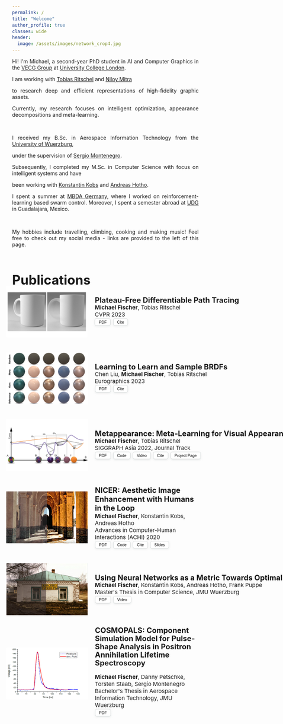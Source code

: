 ```yaml
---
permalink: /
title: "Welcome"
author_profile: true
classes: wide
header:
  image: /assets/images/network_crop4.jpg
---
```



<style>

.mybutton {
  background-color: #fff;
  border: 1px solid #d5d9d9;
  border-radius: 5px;
  box-shadow: rgba(213, 217, 217, .5) 0 2px 5px 0;
  box-sizing: border-box;
  color: #000000;
  cursor: pointer;
  display: inline-block;
  font-family: "Amazon Ember", sans-serif;
  font-size: 10.5px;
  line-height: 18px;
  padding: 0 10px 0 10px;
  position: relative;
  text-align: center;
  text-decoration: none;
  user-select: none;
  -webkit-user-select: none;
  touch-action: manipulation;
  vertical-align: middle;
  width: width: fit-content;
}

.mybutton:hover {
  background-color: #f7fafa;
}

.mybutton:focus {
  border-color: #008296;
  box-shadow: rgba(213, 217, 217, .5) 0 2px 5px 0;
  outline: 0;
}

</style>


[comment]: <> (Hi! I'm Michael, a first-year PhD student in AI and Computer Graphics at [University College London]&#40;https://www.ucl.ac.uk&#41;.)

[comment]: <> (I am working with [Tobias Ritschel]&#40;http://www.homepages.ucl.ac.uk/~ucactri&#41; and [Niloy Mitra]&#40;http://www0.cs.ucl.ac.uk/staff/n.mitra&#41;)

[comment]: <> (to research deep and efficient representations of high-fidelity graphic assets. )

[comment]: <> (Currently, my research focuses on appearance decompositions and meta-learning.)

[comment]: <> (I received my B.Sc. in Aerospace Information Technology from the [University of Wuerzburg]&#40;https://www.uni-wuerzburg.de/startseite&#41;,)

[comment]: <> (under the supervision of [Sergio Montenegro]&#40;https://www.informatik.uni-wuerzburg.de/aerospaceinfo/mitarbeiter/montenegro&#41;.)

[comment]: <> (Subsequently, I completed my M.Sc. in Computer Science with focus on intelligent systems and have )

[comment]: <> (been working with [Konstantin Kobs]&#40;https://www.informatik.uni-wuerzburg.de/datascience/staff/kobs&#41; and [Andreas Hotho]&#40;https://www.informatik.uni-wuerzburg.de/datascience/staff/hotho&#41;. )

[comment]: <> (I spent a summer at [MBDA Germany]&#40;https://www.mbda-deutschland.de&#41;, where I researched the potential of reinforcement learning for )

[comment]: <> (automated swarm control.)

[comment]: <> (My hobbies include travelling, cooking and making music! Feel free to check out my social media - links are provided to the left of this page. )



<div style="text-align: justify"> 

Hi! I'm Michael, a second-year PhD student in AI and Computer Graphics in the <a href="http://vecg.cs.ucl.ac.uk/">VECG Group</a> at <a href="https://www.ucl.ac.uk">University College London</a>.

I am working with <a href="http://www.homepages.ucl.ac.uk/~ucactri">Tobias Ritschel</a> and <a href="http://www0.cs.ucl.ac.uk/staff/n.mitra">Niloy Mitra</a>

to research deep and efficient representations of high-fidelity graphic assets. 

Currently, my research focuses on intelligent optimization, appearance decompositions and meta-learning. <br/> 

<br/>

I received my B.Sc. in Aerospace Information Technology from the <a href="https://www.uni-wuerzburg.de/startseite">University of Wuerzburg</a>,

under the supervision of <a href="https://www.informatik.uni-wuerzburg.de/aerospaceinfo/mitarbeiter/montenegro">Sergio Montenegro</a>.

Subsequently, I completed my M.Sc. in Computer Science with focus on intelligent systems and have 

been working with <a href="https://www.informatik.uni-wuerzburg.de/datascience/staff/kobs">Konstantin Kobs</a> and <a href="https://www.informatik.uni-wuerzburg.de/datascience/staff/hotho">Andreas Hotho</a>. 

I spent a summer at <a href="https://www.mbda-deutschland.de">MBDA Germany</a>, where I worked on reinforcement-learning 
based swarm control. Moreover, I spent a semester abroad at <a href="https://www.udg.mx">UDG</a> in Guadalajara, Mexico. <br/> 

<br/>

My hobbies include travelling, climbing, cooking and making music! Feel free to check out my social media - links are provided to the left of this page. <br/>
</div>

<br/>
<p style="font-size: 35px; font-weight: 700;">Publications</p>
<ul>

  <li style="display: flex; justify-content: left; align-items: center; margin: -40px 0 0 -40px;">
    <img src='/assets/images/pfpt/thumbnail.png' style="height: 140px; width: 220px;"/>
    <p style="margin: 0 0 0 20px;"> <span style="font-size: 20px; line-height: .4em; white-space:nowrap"><b>Plateau-Free Differentiable Path Tracing</b></span> <br> 
      <span style="font-size: 15px;"><b>Michael Fischer</b>, 
          <a style="text-decoration:none; color:inherit;" href="https://www.homepages.ucl.ac.uk/~ucactri/">Tobias Ritschel</a> 
      </span> <br>
      <span style="font-size: 15px;">CVPR 2023<br></span> 
      <span style="font-size: 11px;">
        <a class="mybutton" href="https://arxiv.org/abs/2211.17263">PDF</a>&nbsp;
        <a class="mybutton" href="https://scholar.google.com/scholar?hl=en&as_sdt=0%2C5&q=https%3A%2F%2Farxiv.org%2Fabs%2F2211.17263&btnG=">Cite</a>&nbsp;
      </span> 
    </p>
  </li>

  <li style="display: flex; justify-content: left; align-items: center; margin: 40px 0 0 -40px;">
    <img src='/assets/images/learning2learn/thumbnail.png' style="height: 140px; width: 220px;"/>
    <p style="margin: 0 0 0 20px;"> <span style="font-size: 20px; line-height: .4em; white-space:nowrap"><b>Learning to Learn and Sample BRDFs</b></span> <br> 
      <span style="font-size: 15px;">Chen Liu, <b>Michael Fischer</b>, 
          <a style="text-decoration:none; color:inherit;" href="https://www.homepages.ucl.ac.uk/~ucactri/">Tobias Ritschel</a> 
      </span> <br>
      <span style="font-size: 15px;">Eurographics 2023<br></span> 
      <span style="font-size: 11px;">
        <a class="mybutton" href="https://arxiv.org/abs/2210.03510">PDF</a>&nbsp;
        <a class="mybutton" href="https://scholar.google.com/scholar?hl=en&as_sdt=0%2C5&q=https%3A%2F%2Farxiv.org%2Fabs%2F2210.03510&btnG=">Cite</a>&nbsp;
      </span> 
    </p>
  </li>

  <li style="display: flex; justify-content: left; align-items: center; margin: 40px 0 0 -40px;">
      <img src='/assets/images/metappearance/thumbnail.png' style="height: 140px; width: 220px;"/>
      <p style="margin: 0 0 0 20px;"> <span style="font-size: 20px; line-height: .4em; white-space:nowrap"><b>Metappearance: Meta-Learning for Visual Appearance Reproduction</b></span> <br> 
        <span style="font-size: 15px;"><b>Michael Fischer</b>, 
            <a style="text-decoration:none; color:inherit;" href="https://www.homepages.ucl.ac.uk/~ucactri/">Tobias Ritschel</a> 
        </span> <br>
        <span style="font-size: 15px;">SIGGRAPH Asia 2022, Journal Track<br></span> 
        <span style="font-size: 11px;">
          <a class="mybutton" href="https://arxiv.org/abs/2204.08993">PDF</a>&nbsp;
          <a class="mybutton" href="https://github.com/mfischer-ucl/metappearance">Code</a>&nbsp;
          <a class="mybutton" href="https://youtu.be/6wTf9vAbfTM">Video</a>&nbsp;
          <a class="mybutton" href="https://github.com/mfischer-ucl/metappearance#citation">Cite</a>&nbsp;
          <a class="mybutton" href="/metappearance">Project Page</a>
        </span> 
      </p>
  </li>

  <li style="display: flex; justify-content: left; align-items: center; margin: 40px 0 0 -40px;">
    <img src='/assets/images/nicer_thumb2.png' style=""/>
    <p style="margin: 0 0 0 20px;"> <span style="font-size: 20px;"><b>NICER: Aesthetic Image Enhancement with Humans in the Loop</b></span> <br> 
      <span style="font-size: 15px;"><b>Michael Fischer</b>, 
        <a style="text-decoration:none; color:inherit;" href="https://www.informatik.uni-wuerzburg.de/datascience/staff/kobs">Konstantin Kobs</a>, 
        <a style="text-decoration:none; color:inherit;" href="https://www.informatik.uni-wuerzburg.de/datascience/staff/hotho">Andreas Hotho</a>
      </span> <br>
      <span style="font-size: 15px;">Advances in Computer-Human Interactions (ACHI) 2020 <br></span> 
      <span style="font-size: 11px;">
        <a class="mybutton" href="https://arxiv.org/abs/2012.01778">PDF</a>&nbsp;
        <a class="mybutton" href="https://github.com/mr-Mojo/NICER">Code</a>&nbsp;
        <a class="mybutton" href="https://github.com/mr-Mojo/NICER#bibtex">Cite</a>&nbsp;
        <a class="mybutton" href="https://pdfs.semanticscholar.org/cfd1/c8d27b6b2d729ff6cd06c07726c1a1adc1b9.pdf">Slides</a>
      </span> 
    </p>
  </li>

  <li style="display: flex; justify-content: left; align-items: center; margin: 40px 0 0 -40px;">
    <img src='/assets/images/thumb_msc2.png' style=""/>
    <p style="margin: 0 0 0 20px;"> <span style="font-size: 20px; line-height: .4em; white-space:nowrap"><b>Using Neural Networks as a Metric Towards Optimal Automated Image Enhancement</b></span> <br>
    <span style="font-size: 15px;"><b>Michael Fischer</b>, 
      <a style="text-decoration:none; color:inherit;" href="https://www.informatik.uni-wuerzburg.de/datascience/staff/kobs">Konstantin Kobs</a>, 
      <a style="text-decoration:none; color:inherit;" href="https://www.informatik.uni-wuerzburg.de/datascience/staff/hotho">Andreas Hotho</a>, 
      <a style="text-decoration:none; color:inherit;" href="https://www.informatik.uni-wuerzburg.de/is/mitarbeiter/puppe-frank">Frank Puppe</a>
    </span> <br>
    <span style="font-size: 15px;">Master's Thesis in Computer Science, JMU Wuerzburg</span> <br> 
    <span style="font-size: 11px;">
      <a class="mybutton" href="/assets/msc_thesis.pdf" download="msc_michaelFischer.pdf">PDF</a>&nbsp;
      <a class="mybutton" href="https://www.youtube.com/watch?v=7DkAy7NYcu0">Video</a>
    </span> </p>
  </li>

  <li style="display: flex; justify-content: left; align-items: center; margin: 40px 0 0 -40px;">
    <img src='/assets/images/thumb_bsc.png' style=""/>
    <p style="margin: 0 0 0 20px;"> <span style="font-size: 20px; display: block; margin-top: -10px; line-height: 22px"><b>COSMOPALS: Component Simulation Model for Pulse-Shape Analysis in Positron Annihilation Lifetime Spectroscopy</b></span> 
    <br style="display: block; margin-top: -3px">
    <span style="font-size: 15px;"><b>Michael Fischer</b>, 
      Danny Petschke,  
      <a style="text-decoration:none; color:inherit;" href="https://www.chemie.uni-wuerzburg.de/matsyn/mitarbeiter/wissenschaftliches-personal/dr-habil-torsten-em-staab/">Torsten Staab</a>, 
      <a style="text-decoration:none; color:inherit;" href="https://www.informatik.uni-wuerzburg.de/aerospaceinfo/mitarbeiter/montenegro/">Sergio Montenegro</a></span>
    <br style="display: block; margin-top: -3px">
    <span style="font-size: 15px;">Bachelor's Thesis in Aerospace Information Technology, JMU Wuerzburg</span> 
    <br style="display: block; margin-top: -3px"> 
    <span style="font-size: 11px;">
      <a class="mybutton" href="/assets/bsc_thesis.pdf" download="bsc_michaelFischer.pdf">PDF</a>
    </span> </p>
  </li>
</ul>